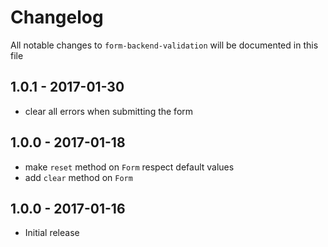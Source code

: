 # Changelog

All notable changes to `form-backend-validation` will be documented in this file

## 1.0.1 - 2017-01-30
- clear all errors when submitting the form

## 1.0.0 - 2017-01-18
- make `reset` method on `Form` respect default values
- add `clear` method on `Form`

## 1.0.0 - 2017-01-16
- Initial release
